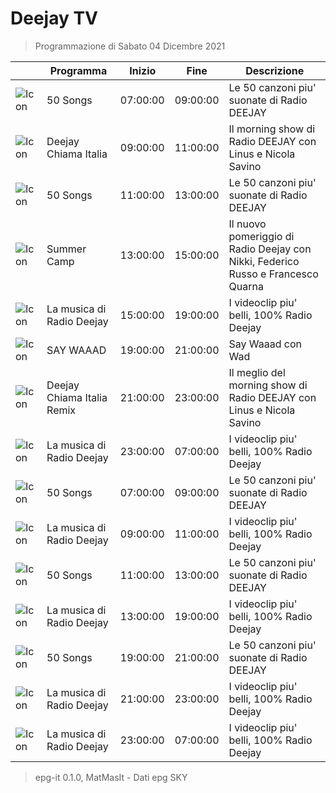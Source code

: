 # Deejay TV
> Programmazione di Sabato 04 Dicembre 2021

||Programma|Inizio|Fine|Descrizione|
|---|---|---|---|---|
|![Icon](https://guidatv.sky.it/uuid/musica_cover_mUEij5gHOu.png)|50 Songs|07:00:00|09:00:00|Le 50 canzoni piu' suonate di Radio DEEJAY
|![Icon](https://guidatv.sky.it/uuid/musica_cover_mUEij5gHOu.png)|Deejay Chiama Italia|09:00:00|11:00:00|Il morning show di Radio DEEJAY con Linus e Nicola Savino
|![Icon](https://guidatv.sky.it/uuid/musica_cover_mUEij5gHOu.png)|50 Songs|11:00:00|13:00:00|Le 50 canzoni piu' suonate di Radio DEEJAY
|![Icon](https://guidatv.sky.it/uuid/ae422bc4-f4a9-4403-a46d-19c5bd892fe5/cover?md5ChecksumParam=0b46b915774a5684e17c032d994940f2)|Summer Camp|13:00:00|15:00:00|Il nuovo pomeriggio di Radio Deejay con Nikki, Federico Russo e Francesco Quarna
|![Icon](https://guidatv.sky.it/uuid/musica_cover_mUEij5gHOu.png)|La musica di Radio Deejay|15:00:00|19:00:00|I videoclip piu' belli, 100% Radio Deejay
|![Icon](https://guidatv.sky.it/uuid/musica_cover_mUEij5gHOu.png)|SAY WAAAD|19:00:00|21:00:00|Say Waaad con Wad
|![Icon](https://guidatv.sky.it/uuid/musica_cover_mUEij5gHOu.png)|Deejay Chiama Italia Remix|21:00:00|23:00:00|Il meglio del morning show di Radio DEEJAY con Linus e Nicola Savino
|![Icon](https://guidatv.sky.it/uuid/musica_cover_mUEij5gHOu.png)|La musica di Radio Deejay|23:00:00|07:00:00|I videoclip piu' belli, 100% Radio Deejay
|![Icon](https://guidatv.sky.it/uuid/musica_cover_mUEij5gHOu.png)|50 Songs|07:00:00|09:00:00|Le 50 canzoni piu' suonate di Radio DEEJAY
|![Icon](https://guidatv.sky.it/uuid/musica_cover_mUEij5gHOu.png)|La musica di Radio Deejay|09:00:00|11:00:00|I videoclip piu' belli, 100% Radio Deejay
|![Icon](https://guidatv.sky.it/uuid/musica_cover_mUEij5gHOu.png)|50 Songs|11:00:00|13:00:00|Le 50 canzoni piu' suonate di Radio DEEJAY
|![Icon](https://guidatv.sky.it/uuid/musica_cover_mUEij5gHOu.png)|La musica di Radio Deejay|13:00:00|19:00:00|I videoclip piu' belli, 100% Radio Deejay
|![Icon](https://guidatv.sky.it/uuid/musica_cover_mUEij5gHOu.png)|50 Songs|19:00:00|21:00:00|Le 50 canzoni piu' suonate di Radio DEEJAY
|![Icon](https://guidatv.sky.it/uuid/musica_cover_mUEij5gHOu.png)|La musica di Radio Deejay|21:00:00|23:00:00|I videoclip piu' belli, 100% Radio Deejay
|![Icon](https://guidatv.sky.it/uuid/musica_cover_mUEij5gHOu.png)|La musica di Radio Deejay|23:00:00|07:00:00|I videoclip piu' belli, 100% Radio Deejay



 > epg-it 0.1.0, MatMasIt - Dati epg SKY